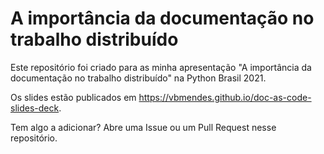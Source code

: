 # A importância da documentação no trabalho distribuído

Este repositório foi criado para as minha apresentação "A importância da documentação no trabalho distribuído" na Python Brasil 2021.

Os slides estão publicados em https://vbmendes.github.io/doc-as-code-slides-deck.

Tem algo a adicionar? Abre uma Issue ou um Pull Request nesse repositório.
